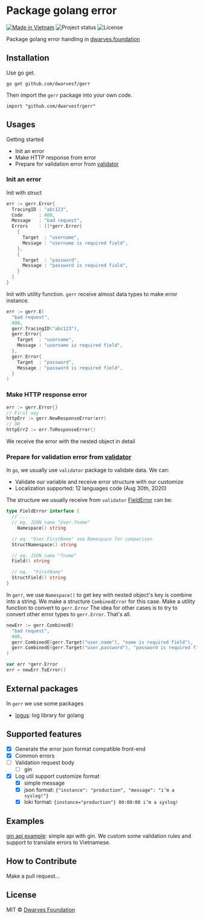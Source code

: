 Package golang error
=======================
[![Made in Vietnam](https://raw.githubusercontent.com/webuild-community/badge/master/svg/made.svg)](https://webuild.community)
![Project status](https://img.shields.io/badge/version-0.0.1-green.svg)
![License](https://img.shields.io/dub/l/vibe-d.svg)

Package golang error handling in [dwarves.foundation](https://dwarves.foundation)

## Installation

Use go get.

```
go get github.com/dwarvesf/gerr
```

Then import the `gerr` package into your own code.

```
import "github.com/dwarvesf/gerr"
```

## Usages
Getting started
- Init an error
- Make HTTP response from error
- Prepare for validation error from [validator](https://github.com/go-playground/validator)

### Init an error

Init with struct

```go
err := gerr.Error{
  TracingID : "abc123",
  Code      : 400,
  Message   : "bad request",
  Errors    : []*gerr.Error{
    {
      Target  : "username",
      Message : "username is required field",
    },
    {
      Target  : "password",
      Message : "password is required field",
    }
  }
}
```

Init with utility function. `gerr` receive almost data types to make error instance.

```go
err := gerr.E(
  "bad request",
  400,
  gerr.TracingID("abc123"),
  gerr.Error{
    Target  : "username",
    Message : "username is required field",
  },
  gerr.Error{
    Target  : "password",
    Message : "password is required field",
  }
)
```

### Make HTTP response error

```go
err := gerr.Error{}
// First way
httpErr := gerr.NewResponseError(err)
// OR
httpErr2 := err.ToResponseError()
```

We receive the error with the nested object in detail

### Prepare for validation error from [validator](https://github.com/go-playground/validator)

In `go`, we usually use `validator` package to validate data. We can:
- Validate our variable and receive error structure with our customize
- Localization supported: 12 languages code (Aug 30th, 2020)

The structure we usually receive from `validator` [FieldError](https://github.com/go-playground/validator/blob/master/errors.go#L83) can be:
```go
type FieldError interface {
  // ...
  // eg. JSON name "User.fname"
	Namespace() string 

  // eq. "User.FirstName" see Namespace for comparison
  StructNamespace() string

  // eq. JSON name "fname"
  Field() string

  // eq.  "FirstName"
  StructField() string
}
```
In `gerr`, we use `Namespace()` to get key with nested object's key is combine into a string.
We make a structure `CombinedError` for this case. Make a utility function to convert to `gerr.Error`
The idea for other cases is to try to convert other error types to `gerr.Error`. That's all.

```go
newErr := gerr.CombinedE(
  "bad request",
  400,
  gerr.CombinedE(gerr.Target("user.name"), "name is required field"),
  gerr.CombinedE(gerr.Target("user.password"), "password is required field")
)

var err *gerr.Error
err = newErr.ToError()
```

## External packages
In `gerr` we use some packages
- [logus](https://github.com/sirupsen/logrus): log library for golang

## Supported features

- [x] Generate the error json format compatible front-end
- [x] Common errors
- [ ] Validation request body
  - [ ] gin
- [x] Log util support customize format
  - [x] simple message
  - [x] json format: `{"instance": "production", "message": "i’m a syslog!"}`
  - [x] loki format: `{instance="production"} 00:00:00 i’m a syslog!`

## Examples

[gin api example](https://github.com/hieuphq/go-backend-example): simple api with gin. We custom some validation rules and support to translate errors to Vietnamese.

## How to Contribute

Make a pull request...

## License

MIT &copy; [Dwarves Foundation](https://github.com/dwarvesf)